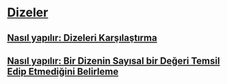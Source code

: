 # [Dizeler](index.md)
## [Nasıl yapılır: Dizeleri Karşılaştırma](how-to-compare-strings.md)
## [Nasıl yapılır: Bir Dizenin Sayısal bir Değeri Temsil Edip Etmediğini Belirleme](how-to-determine-whether-a-string-represents-a-numeric-value.md)
